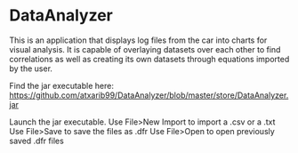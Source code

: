 # DataAnalyzer
This is an application that displays log files from the car into charts for visual analysis. It is capable of overlaying datasets over each other to find correlations as well as creating its own datasets through equations imported by the user.

Find the jar executable here: https://github.com/atxarib99/DataAnalyzer/blob/master/store/DataAnalyzer.jar


Launch the jar executable. 
Use File>New Import to import a .csv or a .txt
Use File>Save to save the files as .dfr
Use File>Open to open previously saved .dfr files
